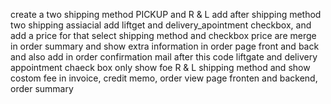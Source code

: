 
create a two shipping method PICKUP and R & L add after shipping method  two shipping assiacial add liftget and delivery_apointment checkbox, and add a price for that select shipping method and checkbox price are merge in order summary and show extra information in order page front and back and also add in order confirmation mail after this code liftgate and delivery appointment chaeck box only show foe R & L shipping method and show costom fee in  invoice, credit memo, order view page fronten and backend, order summary 
